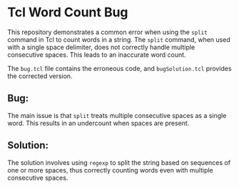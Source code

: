 # Tcl Word Count Bug

This repository demonstrates a common error when using the `split` command in Tcl to count words in a string.  The `split` command, when used with a single space delimiter, does not correctly handle multiple consecutive spaces. This leads to an inaccurate word count.

The `bug.tcl` file contains the erroneous code, and `bugSolution.tcl` provides the corrected version.

## Bug:
The main issue is that `split` treats multiple consecutive spaces as a single word.  This results in an undercount when spaces are present. 

## Solution:
The solution involves using `regexp` to split the string based on sequences of one or more spaces, thus correctly counting words even with multiple consecutive spaces.